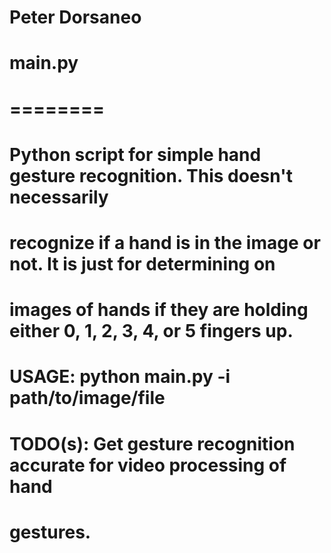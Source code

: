 # Peter Dorsaneo

# main.py
# ========
# Python script for simple hand gesture recognition. This doesn't necessarily 
# recognize if a hand is in the image or not. It is just for determining on  
# images of hands if they are holding either 0, 1, 2, 3, 4, or 5 fingers up. 

# USAGE: python main.py -i path/to/image/file

# TODO(s): 	Get gesture recognition accurate for video processing of hand 
# 			gestures. 
